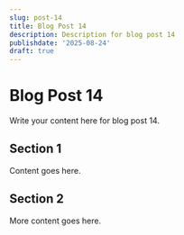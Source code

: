 ```yaml
---
slug: post-14
title: Blog Post 14
description: Description for blog post 14
publishdate: '2025-08-24'
draft: true
---
```

# Blog Post 14

Write your content here for blog post 14.

## Section 1

Content goes here.

## Section 2

More content goes here.
